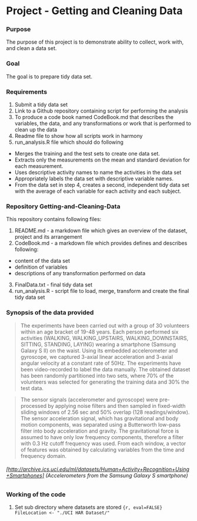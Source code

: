 
# Project - Getting and Cleaning Data

### Purpose 

  The purpose of this project is to demonstrate ability to collect, work with, and clean a data set.
  
### Goal

  The goal is to prepare tidy data set.

### Requirements

  1. Submit a tidy data set
  2. Link to a Github repository containing script for performing the analysis
  3. To produce a code book named CodeBook.md that describes the variables, the data, and any transformations or work that is performed to clean up the data 
  4. Readme file to show how all scripts work in harmony
  5. run_analysis.R file which should do following
   + Merges the training and the test sets to create one data set.
   + Extracts only the measurements on the mean and standard deviation for each measurement.
   + Uses descriptive activity names to name the activities in the data set
   + Appropriately labels the data set with descriptive variable names.
   + From the data set in step 4, creates a second, independent tidy data set with the average of each variable for each activity and each subject.
    
### Repository Getting-and-Cleaning-Data

  This repository contains following files:
  
  1. README.md - a markdown file which gives an overview of the dataset, project and its arrangement
  2. CodeBook.md - a markdown file which provides defines and describes following: 
   + content of the data set
   + definition of variables
   + descriptions of any transformation performed on data
  3. FinalData.txt - final tidy data set
  4. run_analysis.R - script file to load, merge, transform and create the final tidy data set
  
### Synopsis of the data provided

> The experiments have been carried out with a group of 30 volunteers within an age bracket of 19-48 years. Each person performed six activities (WALKING, WALKING_UPSTAIRS, WALKING_DOWNSTAIRS, SITTING, STANDING, LAYING) wearing a smartphone (Samsung Galaxy S II) on the waist. Using its embedded accelerometer and gyroscope, we captured 3-axial linear acceleration and 3-axial angular velocity at a constant rate of 50Hz. The experiments have been video-recorded to label the data manually. The obtained dataset has been randomly partitioned into two sets, where 70% of the volunteers was selected for generating the training data and 30% the test data.

> The sensor signals (accelerometer and gyroscope) were pre-processed by applying noise filters and then sampled in fixed-width sliding windows of 2.56 sec and 50% overlap (128 readings/window). The sensor acceleration signal, which has gravitational and body motion components, was separated using a Butterworth low-pass filter into body acceleration and gravity. The gravitational force is assumed to have only low frequency components, therefore a filter with 0.3 Hz cutoff frequency was used. From each window, a vector of features was obtained by calculating variables from the time and frequency domain.

###### [http://archive.ics.uci.edu/ml/datasets/Human+Activity+Recognition+Using+Smartphones] (Accelerometers from the Samsung Galaxy S smartphone)

### Working of the code

  1. Set sub directory where datasets are stored ```{r, eval=FALSE}   FileLocation <- "./UCI HAR Dataset/" ```